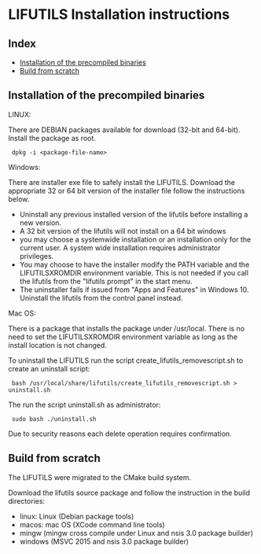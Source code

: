 LIFUTILS Installation instructions
==================================

Index
-----

* [Installation of the precompiled binaries](#installation-of-the-precompiled-binaries)
* [Build from scratch](#build-from-scratch)


Installation of the precompiled binaries
----------------------------------------

LINUX:

There are DEBIAN packages available for download (32-bit and 64-bit).
Install the package as root.

     dpkg -i <package-file-name>


Windows:

There are installer exe file to safely install the LIFUTILS. Download 
the appropriate 32 or 64 bit version of the installer file follow the
instructions below.

* Uninstall any previous installed version of the lifutils before installing
a new version.
* A 32 bit version of the lifutils will not install on a 64 bit windows
* you may choose a systemwide installation or an installation only for
the current user. A system wide installation requires administrator privileges.
* You may choose to have the installer modify the PATH variable and the
LIFUTILSXROMDIR environment variable. This is not needed if you call the
lifutils from the "lifutils prompt" in the start menu.
* The uninstaller fails if issued from "Apps and Features" in Windows 10. 
Uninstall the lifutils from the control panel instead.


Mac OS:

There is a package that installs the package under /usr/local. There is no
need to set the LIFUTILSXROMDIR environment variable as long as the
install location is not changed.

To uninstall the LIFUTILS run the script create_lifutils_removescript.sh to 
create an uninstall script:

     bash /usr/local/share/lifutils/create_lifutils_removescript.sh > uninstall.sh

The run the script uninstall.sh as administrator:

     sudo bash ./uninstall.sh

Due to security reasons each delete operation requires confirmation.



Build from scratch
------------------

The LIFUTILS were migrated to the CMake build system. 

Download the lifutils source package and follow the instruction in the
build directories:

* linux: Linux (Debian package tools)
* macos: mac OS (XCode command line tools)
* mingw (mingw cross compile under Linux and nsis 3.0 package builder)
* windows (MSVC 2015 and nsis 3.0 package builder)
